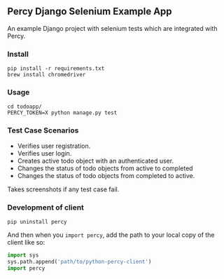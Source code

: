 ## Percy Django Selenium Example App

An example Django project with selenium tests which are integrated with Percy.

### Install

    pip install -r requirements.txt
    brew install chromedriver

### Usage

    cd todoapp/
    PERCY_TOKEN=X python manage.py test

### Test Case Scenarios
* Verifies user registration.
* Verifies user login.
* Creates active todo object with an authenticated user.
* Changes the status of todo objects from active to completed
* Changes the status of todo objects from completed to active.

Takes screenshots if any test case fail.

### Development of client

```
pip uninstall percy
```

And then when you `import percy`, add the path to your local copy of the client like so:

```python
import sys
sys.path.append('path/to/python-percy-client')
import percy
```
